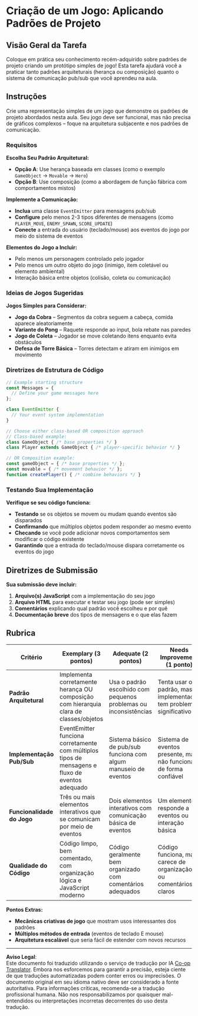 <!--
CO_OP_TRANSLATOR_METADATA:
{
  "original_hash": "c8fc39a014d08247c082878122e2ba73",
  "translation_date": "2025-10-22T23:16:10+00:00",
  "source_file": "6-space-game/1-introduction/assignment.md",
  "language_code": "br"
}
-->
# Criação de um Jogo: Aplicando Padrões de Projeto

## Visão Geral da Tarefa

Coloque em prática seu conhecimento recém-adquirido sobre padrões de projeto criando um protótipo simples de jogo! Esta tarefa ajudará você a praticar tanto padrões arquiteturais (herança ou composição) quanto o sistema de comunicação pub/sub que você aprendeu na aula.

## Instruções

Crie uma representação simples de um jogo que demonstre os padrões de projeto abordados nesta aula. Seu jogo deve ser funcional, mas não precisa de gráficos complexos – foque na arquitetura subjacente e nos padrões de comunicação.

### Requisitos

**Escolha Seu Padrão Arquitetural:**
- **Opção A**: Use herança baseada em classes (como o exemplo `GameObject` → `Movable` → `Hero`)
- **Opção B**: Use composição (como a abordagem de função fábrica com comportamentos mistos)

**Implemente a Comunicação:**
- **Inclua** uma classe `EventEmitter` para mensagens pub/sub
- **Configure** pelo menos 2-3 tipos diferentes de mensagens (como `PLAYER_MOVE`, `ENEMY_SPAWN`, `SCORE_UPDATE`)
- **Conecte** a entrada do usuário (teclado/mouse) aos eventos do jogo por meio do sistema de eventos

**Elementos do Jogo a Incluir:**
- Pelo menos um personagem controlado pelo jogador
- Pelo menos um outro objeto do jogo (inimigo, item coletável ou elemento ambiental)
- Interação básica entre objetos (colisão, coleta ou comunicação)

### Ideias de Jogos Sugeridas

**Jogos Simples para Considerar:**
- **Jogo da Cobra** – Segmentos da cobra seguem a cabeça, comida aparece aleatoriamente
- **Variante do Pong** – Raquete responde ao input, bola rebate nas paredes
- **Jogo de Coleta** – Jogador se move coletando itens enquanto evita obstáculos
- **Defesa de Torre Básica** – Torres detectam e atiram em inimigos em movimento

### Diretrizes de Estrutura de Código

```javascript
// Example starting structure
const Messages = {
  // Define your game messages here
};

class EventEmitter {
  // Your event system implementation
}

// Choose either class-based OR composition approach
// Class-based example:
class GameObject { /* base properties */ }
class Player extends GameObject { /* player-specific behavior */ }

// OR Composition example:
const gameObject = { /* base properties */ };
const movable = { /* movement behavior */ };
function createPlayer() { /* combine behaviors */ }
```

### Testando Sua Implementação

**Verifique se seu código funciona:**
- **Testando** se os objetos se movem ou mudam quando eventos são disparados
- **Confirmando** que múltiplos objetos podem responder ao mesmo evento
- **Checando** se você pode adicionar novos comportamentos sem modificar o código existente
- **Garantindo** que a entrada do teclado/mouse dispara corretamente os eventos do jogo

## Diretrizes de Submissão

**Sua submissão deve incluir:**
1. **Arquivo(s) JavaScript** com a implementação do seu jogo
2. **Arquivo HTML** para executar e testar seu jogo (pode ser simples)
3. **Comentários** explicando qual padrão você escolheu e por quê
4. **Documentação breve** dos tipos de mensagens e o que elas fazem

## Rubrica

| Critério | Exemplary (3 pontos) | Adequate (2 pontos) | Needs Improvement (1 ponto) |
|----------|---------------------|---------------------|------------------------------|
| **Padrão Arquitetural** | Implementa corretamente herança OU composição com hierarquia clara de classes/objetos | Usa o padrão escolhido com pequenos problemas ou inconsistências | Tenta usar o padrão, mas a implementação tem problemas significativos |
| **Implementação Pub/Sub** | EventEmitter funciona corretamente com múltiplos tipos de mensagens e fluxo de eventos adequado | Sistema básico de pub/sub funciona com algum manuseio de eventos | Sistema de eventos presente, mas não funciona de forma confiável |
| **Funcionalidade do Jogo** | Três ou mais elementos interativos que se comunicam por meio de eventos | Dois elementos interativos com comunicação básica de eventos | Um elemento responde a eventos ou interação básica |
| **Qualidade do Código** | Código limpo, bem comentado, com organização lógica e JavaScript moderno | Código geralmente bem organizado com comentários adequados | Código funciona, mas carece de organização ou comentários claros |

**Pontos Extras:**
- **Mecânicas criativas de jogo** que mostram usos interessantes dos padrões
- **Múltiplos métodos de entrada** (eventos de teclado E mouse)
- **Arquitetura escalável** que seria fácil de estender com novos recursos

---

**Aviso Legal**:  
Este documento foi traduzido utilizando o serviço de tradução por IA [Co-op Translator](https://github.com/Azure/co-op-translator). Embora nos esforcemos para garantir a precisão, esteja ciente de que traduções automatizadas podem conter erros ou imprecisões. O documento original em seu idioma nativo deve ser considerado a fonte autoritativa. Para informações críticas, recomenda-se a tradução profissional humana. Não nos responsabilizamos por quaisquer mal-entendidos ou interpretações incorretas decorrentes do uso desta tradução.